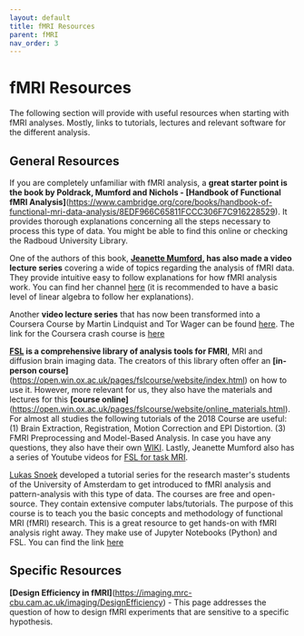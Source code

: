 ```yaml
---
layout: default
title: fMRI Resources
parent: fMRI
nav_order: 3
---
```


# fMRI Resources

The following section will provide with useful resources when starting with fMRI analyses. Mostly, links to tutorials, lectures and relevant software for the different analysis.

## General Resources

If you are completely unfamiliar with fMRI analysis, a **great starter point is the book by Poldrack, Mumford and Nichols - [Handbook of Functional fMRI Analysis]**(https://www.cambridge.org/core/books/handbook-of-functional-mri-data-analysis/8EDF966C65811FCCC306F7C916228529). It provides thorough explanations concerning all the steps necessary to process this type of data. 
You might be able to find this online or checking the Radboud University Library.

One of the authors of this book, **[Jeanette Mumford](https://jeanettemumford.org/), has also made a video lecture series** covering a wide of topics regarding the analysis of fMRI data. They provide intuitive easy to follow explanations for how fMRI analysis work. You can find her channel [here](https://www.youtube.com/c/mumfordbrainstats/videos) (it is recommended to have a basic level of linear algebra to follow her explanations). 

Another **video lecture series** that has now been transformed into a Coursera Course by Martin Lindquist and Tor Wager can be found [here](https://www.youtube.com/@principlesoffmri6920). The link for the Coursera crash course is [here](https://www.coursera.org/learn/functional-mri?source=deprecated_spark_cdp)

**[FSL](https://fsl.fmrib.ox.ac.uk/fsl/fslwiki) is a comprehensive library of analysis tools for FMRI**, MRI and diffusion brain imaging data. The creators of this library often offer an **[in-person course]**(https://open.win.ox.ac.uk/pages/fslcourse/website/index.html) on how to use it. However, more relevant for us, they also have the materials and lectures for this **[course online]**(https://open.win.ox.ac.uk/pages/fslcourse/website/online_materials.html). For almost all studies the following tutorials of the 2018 Course are useful: (1) Brain Extraction, Registration, Motion Correction and EPI Distortion. (3) FMRI Preprocessing and Model-Based Analysis.
In case you have any questions, they also have their own [WIKI](https://fsl.fmrib.ox.ac.uk/fsl/fslwiki). Lastly, Jeanette Mumford also has a series of Youtube videos for [FSL for task MRI](https://www.youtube.com/playlist?list=PLB2iAtgpI4YHlH4sno3i3CUjCofI38a-3).

[Lukas Snoek](https://lukas-snoek.com/) developed a tutorial series for the research master's students of the University of Amsterdam to get introduced to fMRI analysis and pattern-analysis with this type of data. The courses are free and open-source. They contain extensive computer labs/tutorials. The purpose of this course is to teach you the basic concepts and methodology of functional MRI (fMRI) research. This is a great resource to get hands-on with fMRI analysis right away. They make use of Jupyter Notebooks (Python) and FSL. You can find the link [here](https://lukas-snoek.com/NI-edu/index.html)

## Specific Resources

**[Design Efficiency in fMRI]**(https://imaging.mrc-cbu.cam.ac.uk/imaging/DesignEfficiency) - This page addresses the question of how to design fMRI experiments that are sensitive to a specific hypothesis. 



